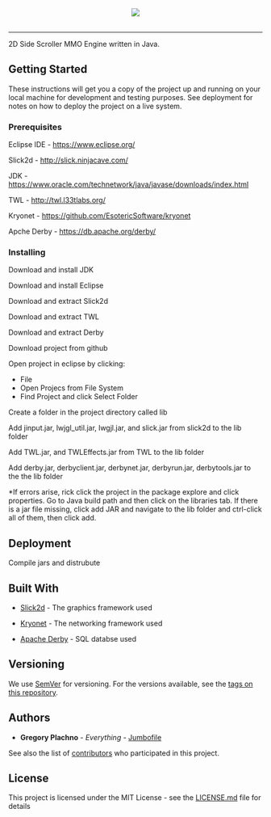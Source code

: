 <div align="center">
  <img src="https://i.imgur.com/ZM4KTZG.png"><br><br>
</div>

-----------------

2D Side Scroller MMO Engine written in Java.

## Getting Started

These instructions will get you a copy of the project up and running on your local machine for development and testing purposes. See deployment for notes on how to deploy the project on a live system.

### Prerequisites

Eclipse IDE - https://www.eclipse.org/

Slick2d     - http://slick.ninjacave.com/

JDK         - https://www.oracle.com/technetwork/java/javase/downloads/index.html

TWL         - http://twl.l33tlabs.org/

Kryonet     - https://github.com/EsotericSoftware/kryonet

Apche Derby - https://db.apache.org/derby/

### Installing

Download and install JDK

Download and install Eclipse

Download and extract Slick2d

Download and extract TWL

Download and extract Derby

Download project from github

Open project in eclipse by clicking:
  * File
  * Open Projecs from File System
  * Find Project and click Select Folder
  
Create a folder in the project directory called lib

Add jinput.jar, lwjgl_util.jar, lwgjl.jar, and slick.jar from slick2d to the lib folder

Add TWL.jar, and TWLEffects.jar from TWL to the lib folder

Add derby.jar, derbyclient.jar, derbynet.jar, derbyrun.jar, derbytools.jar to the the lib folder

*If errors arise, rick click the project in the package explore and click properties. Go to Java build path and then click on the libraries tab. If there is a jar file missing, click add JAR and navigate to the lib folder and ctrl-click all of them, then click add.

## Deployment

Compile jars and distrubute

## Built With

* [Slick2d](http://slick.ninjacave.com/) - The graphics framework used

* [Kryonet](https://github.com/EsotericSoftware/kryonet) - The networking framework used

* [Apache Derby](https://db.apache.org/derby/) - SQL databse used

## Versioning

We use [SemVer](http://semver.org/) for versioning. For the versions available, see the [tags on this repository](https://github.com/your/project/tags). 

## Authors

* **Gregory Plachno** - *Everything* - [Jumbofile](https://github.com/Jumbofile)

See also the list of [contributors](https://github.com/your/project/contributors) who participated in this project.

## License

This project is licensed under the MIT License - see the [LICENSE.md](LICENSE.md) file for details

